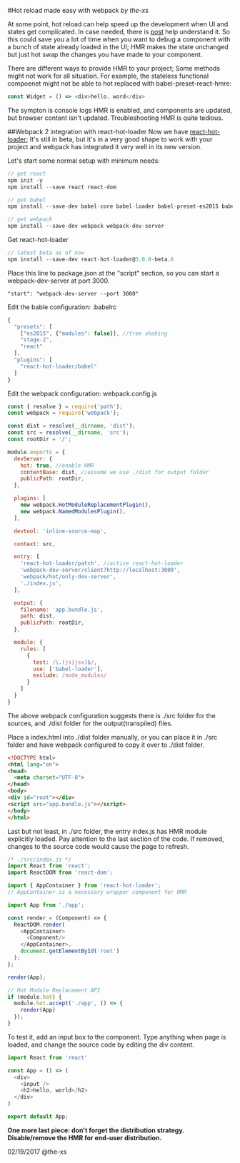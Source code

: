 #Hot reload made easy with webpack
*by the-xs*

At some point, hot reload can help speed up the development when UI and states get complicated. In case needed, there is [post](http://stackoverflow.com/a/24587740/6013584) help understand it. So this could save you a lot of time when you want to debug a component with a bunch of state already loaded in the UI; HMR makes the state unchanged but just hot swap the changes you have made to your component.

There are different ways to provide HMR to your project; Some methods might not work for all situation. For example, the stateless functional compoenet might not be able to hot replaced with babel-preset-react-hmre:

```javascript
const Widget = () => <div>hello, word</div>
```

The sympton is console logs HMR is enabled, and components are updated, but browser content isn't updated. Troubleshooting HMR is quite tedious.

##Webpack 2 integration with react-hot-loader
Now we have [react-hot-loader](https://github.com/gaearon/react-hot-loader/pull/240); It's still in beta, but it's in a very good shape to work with your project and webpack has integrated it very well in its new version.

Let's start some normal setup with minimum needs:

```javascript
// get react
npm init -y
npm install --save react react-dom
```

```javascript
// get babel
npm install --save-dev babel-core babel-loader babel-preset-es2015 babel-preset-react babel-preset-stage-2
```

```javascript
// get webpack
npm install --save-dev webpack webpack-dev-server
```

Get react-hot-loader
```javascript
// latest beta as of now
npm install --save-dev react-hot-loader@3.0.0-beta.6
```

Place this line to package.json at the "script" section, so you can start a webpack-dev-server at port 3000.
```
"start": "webpack-dev-server --port 3000"
```

Edit the bable configuration: .babelrc

```javascript
{
  "presets": [
    ["es2015", {"modules": false}], //tree shaking
    "stage-2",
    "react"
  ],
  "plugins": [
    "react-hot-loader/babel"
  ]
}
```
Edit the webpack configuration: webpack.config.js

```javascript
const { resolve } = require('path');
const webpack = require('webpack');

const dist = resolve(__dirname, 'dist');
const src = resolve(__dirname, 'src');
const rootDir = '/';

module.exports = {
  devServer: {
    hot: true, //enable HMR
    contentBase: dist, //assume we use ./dist for output folder
    publicPath: rootDir,
  },

  plugins: [
    new webpack.HotModuleReplacementPlugin(),
    new webpack.NamedModulesPlugin(),
  ],

  devtool: 'inline-source-map',

  context: src,

  entry: [
    'react-hot-loader/patch', //active react-hot-loader
    'webpack-dev-server/client?http://localhost:3000',
    'webpack/hot/only-dev-server',
    './index.js',
  ],

  output: {
    filename: 'app.bundle.js',
    path: dist,
    publicPath: rootDir,
  },

  module: {
    rules: [
      {
        test: /\.(js|jsx)$/,
        use: ['babel-loader'],
        exclude: /node_modules/
      }
    ]
  }
}
```

The above webpack configuration suggests there is ./src folder for the sources, and ./dist folder for the output(transpiled) files.

Place a index.html into ./dist folder manually, or you can place it in ./src folder and have webpack configured to copy it over to ./dist folder.

```html
<!DOCTYPE html>
<html lang="en">
<head>
  <meta charset="UTF-8">
</head>
<body>
<div id="root"></div>
<script src="app.bundle.js"></script>
</body>
</html>
```

Last but not least, in ./src folder, the entry index.js has HMR module explicitly loaded. Pay attention to the last section of the code. If removed, changes to the source code would cause the page to refresh.

```javascript
/* ./src/index.js */
import React from 'react';
import ReactDOM from 'react-dom';

import { AppContainer } from 'react-hot-loader';
// AppContainer is a necessary wrapper component for HMR

import App from './app';

const render = (Component) => {
  ReactDOM.render(
    <AppContainer>
      <Component/>
    </AppContainer>,
    document.getElementById('root')
  );
};

render(App);

// Hot Module Replacement API
if (module.hot) {
  module.hot.accept('./app', () => {
    render(App)
  });
}

```

To test it, add an input box to the component. Type anything when page is loaded, and change the source code by editing the div content. 

```javascript
import React from 'react'

const App = () => (
  <div>
    <input />
    <h2>hello, world</h2>
  </div>
)

export default App;

```

**One more last piece: don't forget the distribution strategy. Disable/remove the HMR for end-user distribution.**

02/19/2017
@the-xs